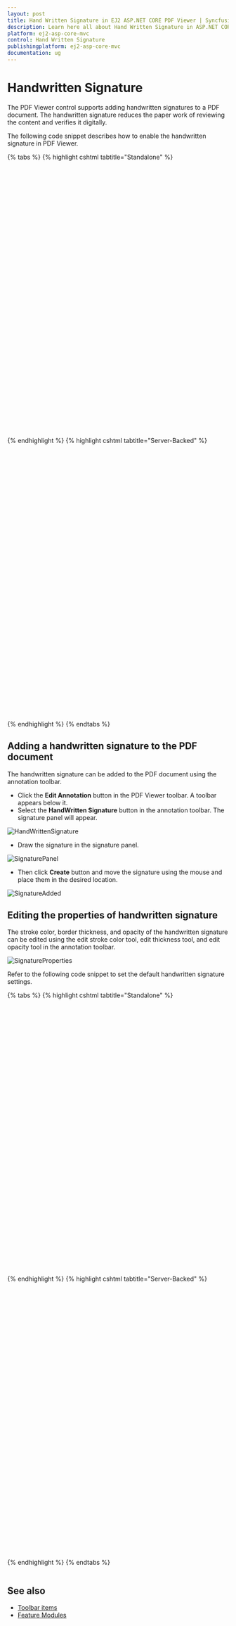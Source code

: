 ```yaml
---
layout: post
title: Hand Written Signature in EJ2 ASP.NET CORE PDF Viewer | Syncfusion
description: Learn here all about Hand Written Signature in ASP.NET CORE PDF Viewer component of Syncfusion Essential JS 2 and more.
platform: ej2-asp-core-mvc
control: Hand Written Signature
publishingplatform: ej2-asp-core-mvc
documentation: ug
---
```



# Handwritten Signature

The PDF Viewer control supports adding handwritten signatures to a PDF document. The handwritten signature reduces the paper work of reviewing the content and verifies it digitally.

The following code snippet describes how to enable the handwritten signature in PDF Viewer.

{% tabs %}
{% highlight cshtml tabtitle="Standalone" %}

<div style="width:100%;height:600px">
    <ejs-pdfviewer id="pdfviewer"
                documentPath="https://cdn.syncfusion.com/content/pdf/pdf-succinctly.pdf"
                enableHandwrittenSignature="true">
    </ejs-pdfviewer>
</div>

{% endhighlight %}
{% highlight cshtml tabtitle="Server-Backed" %}
<div style="width:100%;height:600px">
    <ejs-pdfviewer id="pdfviewer"
                serviceUrl="/api/PdfViewer"
                documentPath="https://cdn.syncfusion.com/content/pdf/pdf-succinctly.pdf"
                enableHandwrittenSignature="true">
    </ejs-pdfviewer>
</div>

{% endhighlight %}
{% endtabs %}

## Adding a handwritten signature to the PDF document

The handwritten signature can be added to the PDF document using the annotation toolbar.

* Click the **Edit Annotation** button in the PDF Viewer toolbar. A toolbar appears below it.
* Select the **HandWritten Signature** button in the annotation toolbar. The signature panel will appear.

![HandWrittenSignature](./images/handwritten_sign.png)

* Draw the signature in the signature panel.

![SignaturePanel](./images/signature_panel.png)

* Then click **Create** button and move the signature using the mouse and place them in the desired location.

![SignatureAdded](./images/signature_added.png)

## Editing the properties of handwritten signature

The stroke color, border thickness, and opacity of the handwritten signature can be edited using the edit stroke color tool, edit thickness tool, and edit opacity tool in the annotation toolbar.

![SignatureProperties](./images/signature_properties.png)

Refer to the following code snippet to set the default handwritten signature settings.

{% tabs %}
{% highlight cshtml tabtitle="Standalone" %}

<div style="width:100%;height:600px">
    <ejs-pdfviewer id="pdfviewer"
                style="height:600px"
                documentPath="https://cdn.syncfusion.com/content/pdf/pdf-succinctly.pdf"
                handWrittenSignatureSettings="@(new Syncfusion.EJ2.PdfViewer.PdfViewerHandWrittenSignatureSettings {Opacity=0.5,StrokeColor="red",Thickness=3})">
    </ejs-pdfviewer>
</div>

{% endhighlight %}
{% highlight cshtml tabtitle="Server-Backed" %}

<div style="width:100%;height:600px">
    <ejs-pdfviewer id="pdfviewer"
                serviceUrl="/api/PdfViewer"
                documentPath="https://cdn.syncfusion.com/content/pdf/pdf-succinctly.pdf"
                handWrittenSignatureSettings="@(new Syncfusion.EJ2.PdfViewer.PdfViewerHandWrittenSignatureSettings {Opacity=0.5,StrokeColor="red",Thickness=3})">
    </ejs-pdfviewer>
</div>


{% endhighlight %}
{% endtabs %}


```html

```

## See also

* [Toolbar items](./toolbar)
* [Feature Modules](./feature-module)
